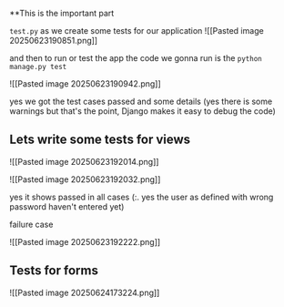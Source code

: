 **This is the important part 

`test.py`
as we create some tests for our application 
![[Pasted image 20250623190851.png]]

and then to run or test the app the code we gonna run is the 
`python manage.py test`

![[Pasted image 20250623190942.png]]

yes we got the test cases passed and some details 
(yes there is some warnings but that's the point, Django makes it easy to debug the code)

## Lets write some tests for views

![[Pasted image 20250623192014.png]]


![[Pasted image 20250623192032.png]]

yes it shows passed in all cases (:. yes the user as defined with wrong password haven't entered yet)


failure case

![[Pasted image 20250623192222.png]]


## Tests for forms

 ![[Pasted image 20250624173224.png]]

